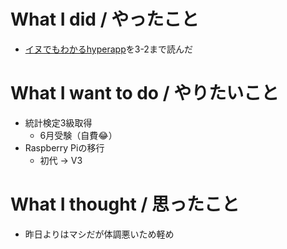 # What I did / やったこと
- [イヌでもわかるhyperapp](https://techbookfest.org/event/tbf04/circle/12790002)を3-2まで読んだ

# What I want to do / やりたいこと
- 統計検定3級取得
  - 6月受験（自費😂）
- Raspberry Piの移行
  - 初代 → V3

# What I thought / 思ったこと
- 昨日よりはマシだが体調悪いため軽め
